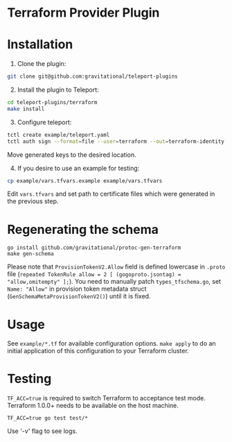 # Terraform Provider Plugin

# Installation

1. Clone the plugin:

```bash
git clone git@github.com:gravitational/teleport-plugins
```

2. Install the plugin to Teleport:

```bash
cd teleport-plugins/terraform
make install
```

3. Configure teleport:

```bash
tctl create example/teleport.yaml
tctl auth sign --format=file --user=terraform --out=terraform-identity --ttl=10h
```

Move generated keys to the desired location.

4. If you desire to use an example for testing:

```bash
cp example/vars.tfvars.example example/vars.tfvars
```

Edit `vars.tfvars` and set path to certificate files which were generated in the previous step.

# Regenerating the schema

```
go install github.com/gravitational/protoc-gen-terraform
make gen-schema
```

Please note that `ProvisionTokenV2.Allow` field is defined lowercase in `.proto` file (`repeated TokenRule allow = 2 [ (gogoproto.jsontag) = "allow,omitempty" ];`). You need to manually patch `types_tfschema.go`, set `Name: "Allow"` in provision token metadata struct (`GenSchemaMetaProvisionTokenV2()`) until it is fixed.

# Usage

See `example/*.tf` for available configuration options. `make apply` to do an initial application of this configuration to your Terraform cluster.

# Testing

`TF_ACC=true` is required to switch Terraform to acceptance test mode. Terraform 1.0.0+ needs to be available on the host machine.

```
TF_ACC=true go test test/*
```

Use '-v' flag to see logs.